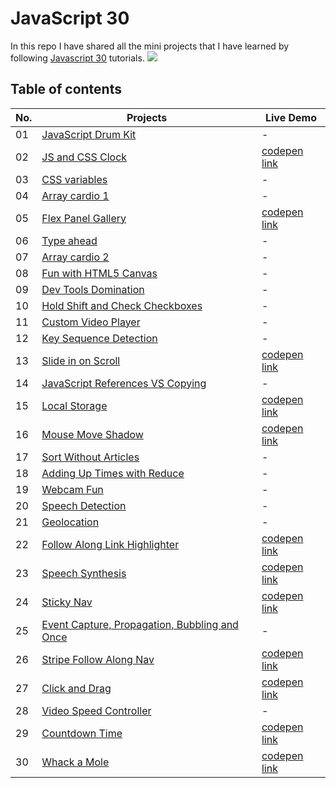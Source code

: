 # JavaScript 30
In this repo I have shared all the mini projects that I have learned by following [Javascript 30](https://javascript30.com/) tutorials.
![](https://javascript30.com/images/JS3-social-share.png)

## Table of contents

| No. | Projects | Live Demo |
| --- | --- | --- |
| 01 | [JavaScript Drum Kit](https://github.com/suraj-py/Javascript-30/tree/master/01%20-%20JavaScript%20Drum%20Kit)| - |
| 02 | [JS and CSS Clock](https://github.com/suraj-py/Javascript-30/tree/master/02%20-%20JS%20and%20CSS%20Clock) | [codepen link](https://codepen.io/suraj-py/pen/GRBRLaB) |
| 03 | [CSS variables](https://github.com/suraj-py/Javascript-30/tree/master/03%20-%20CSS%20Variables) | - |
| 04 | [Array cardio 1](https://github.com/suraj-py/Javascript-30/tree/master/04%20-%20Array%20Cardio%20Day%201) | - |
| 05 | [Flex Panel Gallery](https://github.com/suraj-py/Javascript-30/tree/master/05%20-%20Flex%20Panel%20Gallery) | [codepen link](https://codepen.io/suraj-py/pen/LYBjvVg) |
| 06 | [Type ahead](https://github.com/suraj-py/Javascript-30/tree/master/06%20-%20Type%20Ahead) | - |
| 07 | [Array cardio 2](https://github.com/suraj-py/Javascript-30/tree/master/07%20-%20Array%20Cardio%20Day%202) | - |
| 08 | [Fun with HTML5 Canvas](https://github.com/suraj-py/Javascript-30/tree/master/08%20-%20Fun%20with%20HTML5%20Canvas) | - |
| 09 | [Dev Tools Domination](https://github.com/suraj-py/Javascript-30/tree/master/09%20-%20Dev%20Tools%20Domination) | - |
| 10 | [Hold Shift and Check Checkboxes](https://github.com/suraj-py/Javascript-30/tree/master/10%20-%20Hold%20Shift%20and%20Check%20Checkboxes) | - |
| 11 | [Custom Video Player](https://github.com/suraj-py/Javascript-30/tree/master/11%20-%20Custom%20Video%20Player) | - |
| 12 | [Key Sequence Detection](https://github.com/suraj-py/Javascript-30/tree/master/12%20-%20Key%20Sequence%20Detection) | - |
| 13 | [Slide in on Scroll](https://github.com/suraj-py/Javascript-30/tree/master/13%20-%20Slide%20in%20on%20Scroll) | [codepen link](https://codepen.io/suraj-py/pen/YzdPPoz) |
| 14 | [JavaScript References VS Copying](https://github.com/suraj-py/Javascript-30/tree/master/14%20-%20JavaScript%20References%20VS%20Copying) | - |
| 15 | [Local Storage](https://github.com/suraj-py/Javascript-30/tree/master/15%20-%20LocalStorage) | [codepen link](https://codepen.io/suraj-py/pen/xxmwwWw) |
| 16 | [Mouse Move Shadow](https://github.com/suraj-py/Javascript-30/tree/master/16%20-%20Mouse%20Move%20Shadow) | [codepen link](https://codepen.io/suraj-py/pen/NWeGxrm) |
| 17 | [Sort Without Articles](https://github.com/suraj-py/Javascript-30/tree/master/17%20-%20Sort%20Without%20Articles) | - |
| 18 | [Adding Up Times with Reduce](https://github.com/suraj-py/Javascript-30/tree/master/18%20-%20Adding%20Up%20Times%20with%20Reduce) | - |
| 19 | [Webcam Fun](https://github.com/suraj-py/Javascript-30/tree/master/19%20-%20Webcam%20Fun) | - |
| 20 | [Speech Detection](https://github.com/suraj-py/Javascript-30/tree/master/20%20-%20Speech%20Detection) | - |
| 21 | [Geolocation](https://github.com/suraj-py/Javascript-30/tree/master/21%20-%20Geolocation) | - |
| 22 | [Follow Along Link Highlighter](https://github.com/suraj-py/Javascript-30/tree/master/22%20-%20Follow%20Along%20Link%20Highlighter) | [codepen link](https://codepen.io/suraj-py/pen/GRPoEMN) |
| 23 | [Speech Synthesis](https://github.com/suraj-py/Javascript-30/tree/master/23%20-%20Speech%20Synthesis) | [codepen link](https://codepen.io/suraj-py/pen/NWexvde) |
| 24 | [Sticky Nav](https://github.com/suraj-py/Javascript-30/tree/master/24%20-%20Sticky%20Nav) | [codepen link](https://codepen.io/suraj-py/pen/xxmZPxM) |
| 25 | [Event Capture, Propagation, Bubbling and Once](https://github.com/suraj-py/Javascript-30/tree/master/25%20-%20Event%20Capture%2C%20Propagation%2C%20Bubbling%20and%20Once)| - |
| 26 | [Stripe Follow Along Nav](https://github.com/suraj-py/Javascript-30/tree/master/26%20-%20Stripe%20Follow%20Along%20Nav)| [codepen link](https://codepen.io/suraj-py/pen/NWexMeV) |
| 27 | [Click and Drag](https://github.com/suraj-py/Javascript-30/tree/master/27%20-%20Click%20and%20Drag)| [codepen link](https://codepen.io/suraj-py/pen/bGOEKWN) |
| 28 | [Video Speed Controller](https://github.com/suraj-py/Javascript-30/tree/master/28%20-%20Video%20Speed%20Controller)| - |
| 29 | [Countdown Time](https://github.com/suraj-py/Javascript-30/tree/master/29%20-%20Countdown%20Timer)| [codepen link](https://codepen.io/suraj-py/pen/WNLrVBq) |
| 30 | [Whack a Mole](https://github.com/suraj-py/Javascript-30/tree/master/30%20-%20Whack%20A%20Mole)| [codepen link](https://codepen.io/suraj-py/pen/PoXNYxo) |
